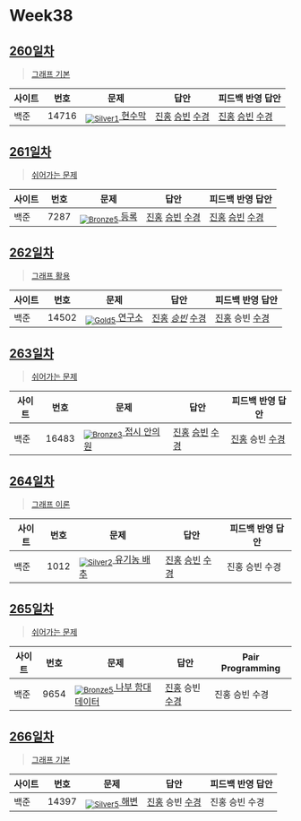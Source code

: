 <!-- tier 리스트 S -->
[Unrated]: https://user-images.githubusercontent.com/33937365/126247607-85783912-c11a-4d50-ac36-8cc7dcb75cd2.png
[Bronze5]: https://user-images.githubusercontent.com/33937365/126247611-e362d727-17a4-4737-a232-5827e185ab7c.png
[Bronze4]: https://user-images.githubusercontent.com/33937365/126247612-89cbc675-e1d4-43a2-950b-1cb014dca697.png
[Bronze3]: https://user-images.githubusercontent.com/33937365/126247613-b8408610-7bc4-40f8-804f-a30a45ddbb68.png
[Bronze2]: https://user-images.githubusercontent.com/33937365/126247614-d85dc6ff-a520-4c00-82bd-eb593b156bd8.png
[Bronze1]: https://user-images.githubusercontent.com/33937365/126247616-04b2ab30-9891-4b7b-8cb4-38e99b97e834.png
[Silver5]: https://user-images.githubusercontent.com/33937365/126247618-38c5c905-672b-4d75-808e-8a7d45ea577d.png
[Silver4]: https://user-images.githubusercontent.com/33937365/126247620-ba2d1b96-b0aa-4b88-80c5-71569c69bbc3.png
[Silver3]: https://user-images.githubusercontent.com/33937365/126247621-1b55b7f4-3a79-4348-8a63-f00c1813853e.png
[Silver2]: https://user-images.githubusercontent.com/33937365/126247622-a83b30a9-6618-4593-b775-6f6730afd3f6.png
[Silver1]: https://user-images.githubusercontent.com/33937365/126247625-8d82f8ab-6f95-4ef8-a243-be31f548596e.png
[Gold5]: https://user-images.githubusercontent.com/33937365/126247627-2979d4d5-915a-4c4e-adb7-c171f9bafe28.png
<!-- tier 리스트 E -->

# Week38

## [260일차](Day260)

> [그래프 기본](https://www.acmicpc.net/group/workbook/view/9797/37380)

| 사이트 | 번호 | 문제                 | 답안                | 피드백 반영 답안    |
| ------ | ---- | -------------------- | ------------------- | ------------------- |
| 백준   | 14716 | [<sub>![Silver1]</sub> 현수막](https://www.acmicpc.net/problem/14716) | [진홍](Day260/boj14716_kjh.java) [승빈](Day260/boj14716_wsb.java) [수경](Day260/boj14716_hsk.js) | [진홍](Day260/boj14716_kjh.java) [승빈](Day260/boj14716_wsb.java) [수경](Day260/boj14716_hsk.js) |

## [261일차](Day261)

> [쉬어가는 문제](https://www.acmicpc.net/group/workbook/view/9797/37388)

| 사이트 | 번호 | 문제                 | 답안                | 피드백 반영 답안    |
| ------ | ---- | -------------------- | ------------------- | ------------------- |
| 백준   | 7287 | [<sub>![Bronze5]</sub> 등록](https://www.acmicpc.net/problem/7287) | [진홍](Day261/boj7287_kjh.py) [승빈](Day261/boj7287_wsb.java) [수경](Day261/boj7287_hsk.js) | [진홍](Day261/boj7287_kjh.py) [승빈](Day261/boj7287_wsb.java) [수경](Day261/boj7287_hsk.js) |

## [262일차](Day262)

> [그래프 활용](https://www.acmicpc.net/group/workbook/view/9797/37434)

| 사이트 | 번호 | 문제                 | 답안                | 피드백 반영 답안    |
| ------ | ---- | -------------------- | ------------------- | ------------------- |
| 백준   | 14502    | [<sub>![Gold5]</sub> 연구소](https://www.acmicpc.net/problem/14502) | [진홍](Day262/boj14502_kjh.java) _[승빈](Day262/boj14502_wsb.java)_ [수경](Day262/boj14502_hsk.js) | [진홍](Day262/boj14502_kjh.java) 승빈 [수경](Day262/boj14502_hsk.js) |

## [263일차](Day263)

> [쉬어가는 문제](https://www.acmicpc.net/group/workbook/view/9797/37491)

| 사이트 | 번호 | 문제                 | 답안                | 피드백 반영 답안    |
| ------ | ---- | -------------------- | ------------------- | ------------------- |
| 백준   | 16483 | [<sub>![Bronze3]</sub> 접시 안의 원](https://www.acmicpc.net/problem/16483) | [진홍](Day263/boj16483_kjh.py) [승빈](Day263/boj16483_wsb.py) [수경](Day263/boj16483_hsk.js) | [진홍](Day263/boj16483_kjh.py) 승빈 [수경](Day263/boj16483_hsk.js) |

## [264일차](Day264)

> [그래프 이론](https://www.acmicpc.net/group/workbook/view/9797/37492)

| 사이트 | 번호 | 문제                 | 답안                | 피드백 반영 답안    |
| ------ | ---- | -------------------- | ------------------- | ------------------- |
| 백준   | 1012 | [<sub>![Silver2]</sub> 유기농 배추](https://www.acmicpc.net/problem/1012) | [진홍](Day264/boj1012_kjh.java) [승빈](Day264/boj1012_wsb.java) [수경](Day264/boj1012_hsk.js) | 진홍 승빈 수경 |

## [265일차](Day265)

> [쉬어가는 문제](https://www.acmicpc.net/group/workbook/view/9797/37568)

| 사이트 | 번호 | 문제                 | 답안                | Pair Programming    |
| ------ | ---- | -------------------- | ------------------- | ------------------- |
| 백준 | 9654 | [<sub>![Bronze5]</sub> 나부 함대 데이터](https://www.acmicpc.net/problem/9654) | [진홍](Day265/boj9654_kjh.py) 승빈 [수경](Day265/boj9654_hsk.js) | 진홍 승빈 수경 |


## [266일차](Day266)

> [그래프 기본](https://www.acmicpc.net/group/workbook/view/9797/37602)

| 사이트 | 번호 | 문제                 | 답안                | 피드백 반영 답안    |
| ------ | ---- | -------------------- | ------------------- | ------------------- |
| 백준   | 14397 | [<sub>![Silver5]</sub> 해변](https://www.acmicpc.net/problem/14397) | [진홍](Day266/boj14397_kjh.java) 승빈 [수경](Day266/boj14397_hsk.js) | 진홍 승빈 수경 |
